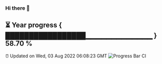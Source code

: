### Hi there 👋
⏳ Year progress { █████████████████▁▁▁▁▁▁▁▁▁▁▁▁▁ } 58.70 %
---
⏰ Updated on Wed, 03 Aug 2022 06:08:23 GMT
![Progress Bar CI](https://github.com/Moyi321/Moyi321/workflows/Progress%20Bar%20CI/badge.svg)
